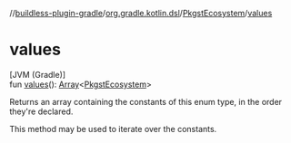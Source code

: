 //[buildless-plugin-gradle](../../../index.md)/[org.gradle.kotlin.dsl](../index.md)/[PkgstEcosystem](index.md)/[values](values.md)

# values

[JVM (Gradle)]\
fun [values](values.md)(): [Array](https://kotlinlang.org/api/latest/jvm/stdlib/kotlin/-array/index.html)&lt;[PkgstEcosystem](index.md)&gt;

Returns an array containing the constants of this enum type, in the order they're declared.

This method may be used to iterate over the constants.
